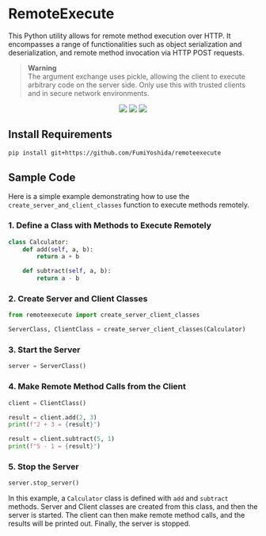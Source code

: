 
# RemoteExecute
This Python utility allows for remote method execution over HTTP. It encompasses a range of functionalities such as object serialization and deserialization, and remote method invocation via HTTP POST requests.

> **Warning**<br>
> The argument exchange uses pickle, allowing the client to execute arbitrary code on the server side. Only use this with trusted clients and in secure network environments.

<p align="center">
 <img src="https://img.shields.io/badge/python-v3.9+-blue.svg">
 <img src="https://img.shields.io/badge/contributions-welcome-orange.svg">
 <a href="https://opensource.org/licenses/MIT">
  <img src="https://img.shields.io/badge/license-MIT-blue.svg">
 </a>
</p>

## Install Requirements
```bash
pip install git+https://github.com/FumiYoshida/remoteexecute
```

## Sample Code

Here is a simple example demonstrating how to use the `create_server_and_client_classes` function to execute methods remotely.

### 1. Define a Class with Methods to Execute Remotely

```python
class Calculator:
    def add(self, a, b):
        return a + b

    def subtract(self, a, b):
        return a - b
```

### 2. Create Server and Client Classes

```python
from remoteexecute import create_server_client_classes

ServerClass, ClientClass = create_server_client_classes(Calculator)
```

### 3. Start the Server

```python
server = ServerClass()
```

### 4. Make Remote Method Calls from the Client

```python
client = ClientClass()

result = client.add(2, 3)
print(f"2 + 3 = {result}")

result = client.subtract(5, 1)
print(f"5 - 1 = {result}")
```

### 5. Stop the Server

```python
server.stop_server()
```

In this example, a `Calculator` class is defined with `add` and `subtract` methods. Server and Client classes are created from this class, and then the server is started. The client can then make remote method calls, and the results will be printed out. Finally, the server is stopped.
